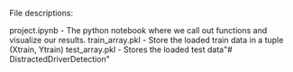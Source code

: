 File descriptions:

project.ipynb - The python notebook where we call out functions and visualize our results.
train_array.pkl - Store the loaded train data in a tuple (Xtrain, Ytrain)
test_array.pkl - Stores the loaded test data"# DistractedDriverDetection" 
